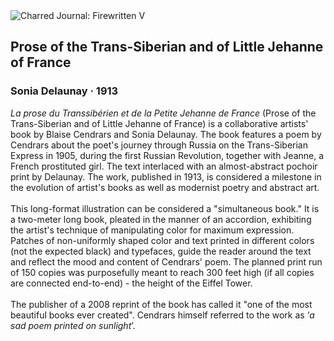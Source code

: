 <div class="artwork-of-the-day">
  <div class="container">
    <div class="img-wrapper">
      <img
        src="https://uploads2.wikiart.org/00288/images/sonia-delaunay/sonia-delaunay-la-prose-du-transsiberien-et-de-la-petite-jehanne-de-france-1.jpg"
        alt="Charred Journal: Firewritten V" />
    </div>
    <div class="artwork-detail">
      <div class="artwork-origin"> 
        <h2 class="artwork-name">Prose of the Trans-Siberian and of Little Jehanne of France</h2>
        <h3 class="artist">
          Sonia Delaunay
                    ·  1913
        </h3>
      </div>
      <p class="description">
        <span class="artwork-description-text ng-binding" ng-bind-html="viewModel.ArtworkOfTheDay.Description | unsafe"><i>La prose du Transsibérien et de la Petite Jehanne de France</i> (Prose of the Trans-Siberian and of Little Jehanne of France) is a collaborative artists' book by Blaise Cendrars and Sonia Delaunay. The book features a poem by Cendrars about the poet's journey through Russia on the Trans-Siberian Express in 1905, during the first Russian Revolution, together with Jeanne, a French prostituted girl. The text interlaced with an almost-abstract pochoir print by Delaunay. The work, published in 1913, is considered a milestone in the evolution of artist's books as well as modernist poetry and abstract art.<br><br>This long-format illustration can be considered a "simultaneous book." It is a two-meter long book, pleated in the manner of an accordion, exhibiting the artist's technique of manipulating color for maximum expression. Patches of non-uniformly shaped color and text printed in different colors (not the expected black) and typefaces, guide the reader around the text and reflect the mood and content of Cendrars' poem. The planned print run of 150 copies was purposefully meant to reach 300 feet high (if all copies are connected end-to-end) - the height of the Eiffel Tower.<br><br>The publisher of a 2008 reprint of the book has called it "one of the most beautiful books ever created". Cendrars himself referred to the work as ‘<i>a sad poem printed on sunlight</i>’.</span>
                        <div class="text-shadow-container" ng-show="showShadow" style=""></div>
      </p>
    </div>
  </div>

</div>
